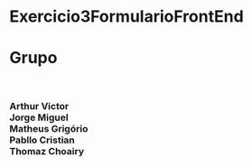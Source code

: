 # Exercicio3FormularioFrontEnd

<h1>Grupo</h1><br />

<h3><p>Arthur Victor<br /> Jorge Miguel<br />Matheus Grigório<br /> Pabllo Cristian<br /> Thomaz Choairy<br /> </p></h3>
